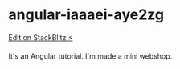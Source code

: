 # angular-iaaaei-aye2zg

[Edit on StackBlitz ⚡️](https://stackblitz.com/edit/angular-iaaaei-aye2zg)

It's an Angular tutorial. I'm made a mini webshop.
